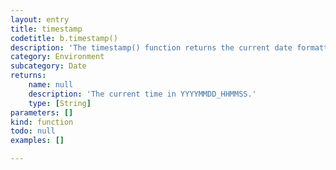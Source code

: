 ```yaml
---
layout: entry
title: timestamp
codetitle: b.timestamp()
description: 'The timestamp() function returns the current date formatted as YYYYMMDD_HHMMSS for useful unique filenaming.'
category: Environment
subcategory: Date
returns:
    name: null
    description: 'The current time in YYYYMMDD_HHMMSS.'
    type: [String]
parameters: []
kind: function
todo: null
examples: []

---
```

